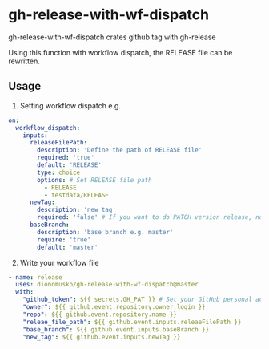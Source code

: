 # gh-release-with-wf-dispatch

gh-release-with-wf-dispatch crates github tag with gh-release

Using this function with workflow dispatch, the RELEASE file can be rewritten.


## Usage
1. Setting workflow dispatch
e.g.
```yaml
on:
  workflow_dispatch:
    inputs:
      releaseFilePath:
        description: 'Define the path of RELEASE file'
        required: 'true'
        default: 'RELEASE'
        type: choice
        options: # Set RELEASE file path
          - RELEASE
          - testdata/RELEASE
      newTag:
        description: 'new tag'
        required: 'false' # If you want to do PATCH version release, no input is required
      baseBranch:
        description: 'base branch e.g. master'
        require: 'true'
        default: 'master'
```

2. Write your workflow file
```yaml
- name: release
  uses: dionomusko/gh-release-with-wf-dispatch@master
  with:
    "github_token": ${{ secrets.GH_PAT }} # Set your GitHub personal access token (see: https://docs.github.com/ja/enterprise-cloud@latest/authentication/keeping-your-account-and-data-secure/creating-a-personal-access-token)
    "owner": ${{ github.event.repository.owner.login }}
    "repo": ${{ github.event.repository.name }}
    "releae_file_path": ${{ github.event.inputs.releaeFilePath }}
    "base_branch": ${{ github.event.inputs.baseBranch }}
    "new_tag": ${{ github.event.inputs.newTag }}
```
